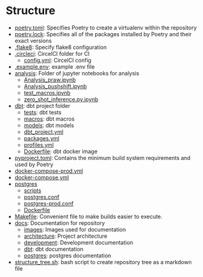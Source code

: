 # Structure 

- [poetry.toml](./poetry.toml): Specifies Poetry to create a virtualenv within the repository
- [poetry.lock](./poetry.lock): Specifies all of the packages installed by Poetry and their exact versions
- [.flake8](./.flake8): Specify flake8 configuration
- [.circleci](./.circleci): CircelCI folder for CI
  - [config.yml](./.circleci/config.yml): CircelCI config
- [.example.env](./.example.env): example .env file
- [analysis](./analysis): Folder of jupyter notebooks for analysis
  - [Analysis_praw.ipynb](./analysis/Analysis_praw.ipynb)
  - [Analysis_pushshift.ipynb](./analysis/Analysis_pushshift.ipynb)
  - [test_macros.ipynb](./analysis/test_macros.ipynb)
  - [zero_shot_inference.py.ipynb](./analysis/zero_shot_inference.py.ipynb)
- [dbt](./dbt): dbt project folder
  - [tests](./dbt/tests): dbt tests
  - [macros](./dbt/macros): dbt macros
  - [models](./dbt/models): dbt models
  - [dbt_project.yml](./dbt/dbt_project.yml)
  - [packages.yml](./dbt/packages.yml)
  - [profiles.yml](./dbt/profiles.yml)
  - [Dockerfile](./dbt/Dockerfile): dbt docker image
- [pyproject.toml](./pyproject.toml): Contains the minimum build system requirements and used by Poetry
- [docker-compose-prod.yml](./docker-compose-prod.yml)
- [docker-compose.yml](./docker-compose.yml)
- [postgres](./postgres)
  - [scripts](./postgres/scripts)
  - [postgres.conf](./postgres/postgres.conf)
  - [postgres-prod.conf](./postgres/postgres-prod.conf)
  - [Dockerfile](./postgres/Dockerfile)
- [Makefile](./Makefile): Convenient file to make builds easier to execute.
- [docs](./docs): Documentation for repository
  - [images](./docs/images): Images used for documentation
  - [architecture](./docs/architecture.md): Project architecture
  - [development](./docs/development.md): Development documentation
  - [dbt](./docs/dbt.md): dbt documentation
  - [postgres](./docs/postgres.md): postgres documentation
- [structure_tree.sh](./structure_tree.sh): bash script to create repository tree as a markdown file
  
